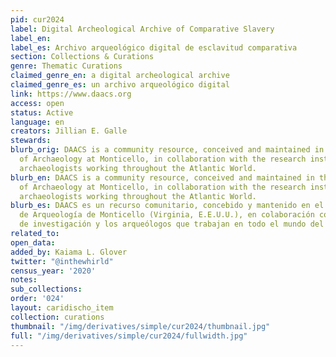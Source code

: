 ```yaml
---
pid: cur2024
label: Digital Archeological Archive of Comparative Slavery
label_en:
label_es: Archivo arqueológico digital de esclavitud comparativa
section: Collections & Curations
genre: Thematic Curations
claimed_genre_en: a digital archeological archive
claimed_genre_es: un archivo arqueológico digital
link: https://www.daacs.org
access: open
status: Active
language: en
creators: Jillian E. Galle
stewards:
blurb_orig: DAACS is a community resource, conceived and maintained in the Department
  of Archaeology at Monticello, in collaboration with the research institutions and
  archaeologists working throughout the Atlantic World.
blurb_en: DAACS is a community resource, conceived and maintained in the Department
  of Archaeology at Monticello, in collaboration with the research institutions and
  archaeologists working throughout the Atlantic World.
blurb_es: DAACS es un recurso comunitario, concebido y mantenido en el Departamento
  de Arqueología de Monticello (Virginia, E.E.U.U.), en colaboración con las instituciones
  de investigación y los arqueólogos que trabajan en todo el mundo del Atlántico.
related_to:
open_data:
added_by: Kaiama L. Glover
twitter: "@inthewhirld"
census_year: '2020'
notes:
sub_collections:
order: '024'
layout: caridischo_item
collection: curations
thumbnail: "/img/derivatives/simple/cur2024/thumbnail.jpg"
full: "/img/derivatives/simple/cur2024/fullwidth.jpg"
---
```

